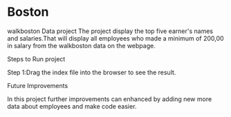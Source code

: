 # Boston
walkboston Data project The project display the top five earner's names and salaries.That will display all employees who made a minimum of 200,00 in salary from the walkboston data on the webpage.

Steps to Run project

Step 1:Drag the index file into the browser to see the result.

Future Improvements

In this project further improvements can enhanced by adding new more data about employees and make code easier.

 

